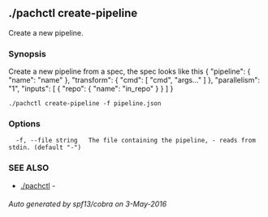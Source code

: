 ## ./pachctl create-pipeline

Create a new pipeline.

### Synopsis


Create a new pipeline from a spec, the spec looks like this
{
  "pipeline": {
    "name": "name"
  },
  "transform": {
    "cmd": [
      "cmd",
      "args..."
    ]
  },
  "parallelism": "1",
  "inputs": [
    {
      "repo": {
        "name": "in_repo"
      }
    }
  ]
}

```
./pachctl create-pipeline -f pipeline.json
```

### Options

```
  -f, --file string   The file containing the pipeline, - reads from stdin. (default "-")
```

### SEE ALSO
* [./pachctl](./pachctl.md)	 - 

###### Auto generated by spf13/cobra on 3-May-2016
